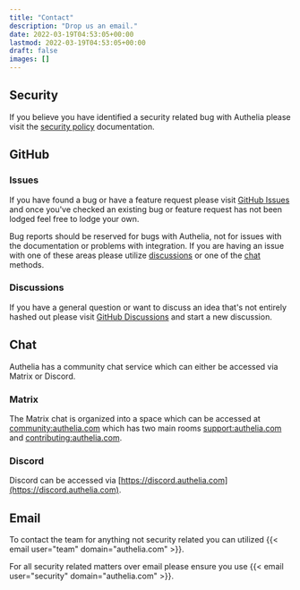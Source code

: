 ```yaml
---
title: "Contact"
description: "Drop us an email."
date: 2022-03-19T04:53:05+00:00
lastmod: 2022-03-19T04:53:05+00:00
draft: false
images: []
---
```


## Security

If you believe you have identified a security related bug with Authelia please visit the [security policy](security.md)
documentation.

## GitHub

### Issues

If you have found a bug or have a feature request please visit
[GitHub Issues](https://github.com/authelia/authelia/issues) and once you've checked an existing bug or feature request
has not been lodged feel free to lodge your own.

Bug reports should be reserved for bugs with Authelia, not for issues with the documentation or problems with
integration. If you are having an issue with one of these areas please utilize [discussions](#discussions) or one of
the [chat](#chat) methods.

### Discussions

If you have a general question or want to discuss an idea that's not entirely hashed out please visit
[GitHub Discussions](https://github.com/authelia/authelia/discussions) and start a new discussion.

## Chat

Authelia has a community chat service which can either be accessed via Matrix or Discord.

### Matrix

The Matrix chat is organized into a space which can be accessed at
[community:authelia.com](https://matrix.to/#/#community:authelia.com) which has two main rooms
[support:authelia.com](https://matrix.to/#/#support:authelia.com) and
[contributing:authelia.com](https://matrix.to/#/#contributing:authelia.com).

### Discord

Discord can be accessed via [https://discord.authelia.com](https://discord.authelia.com).

## Email

To contact the team for anything not security related you can utilized {{< email user="team" domain="authelia.com" >}}.

For all security related matters over email please ensure you use {{< email user="security" domain="authelia.com" >}}.
